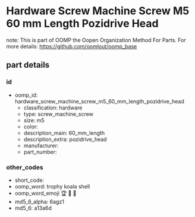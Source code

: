 # Hardware Screw Machine Screw M5 60 mm Length Pozidrive Head  

note: This is part of OOMP the Oopen Organization Method For Parts. For more details: https://github.com/oomlout/oomp_base

##  part details





### id
* oomp_id: hardware_screw_machine_screw_m5_60_mm_length_pozidrive_head
  * classification: hardware
  * type: screw_machine_screw
  * size: m5
  * color: 
  * description_main: 60_mm_length
  * description_extra: pozidrive_head
  * manufacturer: 
  * part_number: 

### other_codes
* short_code: 
* oomp_word: trophy koala shell
* oomp_word_emoji :trophy: :koala: :shell:
* md5_6_alpha: 6agz1
* md5_6: a13a6d